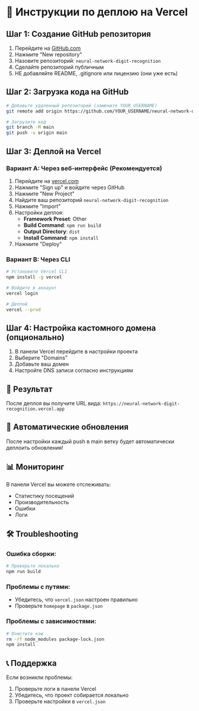 # 🚀 Инструкции по деплою на Vercel

## Шаг 1: Создание GitHub репозитория

1. Перейдите на [GitHub.com](https://github.com)
2. Нажмите "New repository"
3. Назовите репозиторий: `neural-network-digit-recognition`
4. Сделайте репозиторий публичным
5. НЕ добавляйте README, .gitignore или лицензию (они уже есть)

## Шаг 2: Загрузка кода на GitHub

```bash
# Добавьте удаленный репозиторий (замените YOUR_USERNAME)
git remote add origin https://github.com/YOUR_USERNAME/neural-network-digit-recognition.git

# Загрузите код
git branch -M main
git push -u origin main
```

## Шаг 3: Деплой на Vercel

### Вариант A: Через веб-интерфейс (Рекомендуется)

1. Перейдите на [vercel.com](https://vercel.com)
2. Нажмите "Sign up" и войдите через GitHub
3. Нажмите "New Project"
4. Найдите ваш репозиторий `neural-network-digit-recognition`
5. Нажмите "Import"
6. Настройки деплоя:
   - **Framework Preset**: Other
   - **Build Command**: `npm run build`
   - **Output Directory**: `dist`
   - **Install Command**: `npm install`
7. Нажмите "Deploy"

### Вариант B: Через CLI

```bash
# Установите Vercel CLI
npm install -g vercel

# Войдите в аккаунт
vercel login

# Деплой
vercel --prod
```

## Шаг 4: Настройка кастомного домена (опционально)

1. В панели Vercel перейдите в настройки проекта
2. Выберите "Domains"
3. Добавьте ваш домен
4. Настройте DNS записи согласно инструкциям

## 🎯 Результат

После деплоя вы получите URL вида:
`https://neural-network-digit-recognition.vercel.app`

## 🔄 Автоматические обновления

После настройки каждый push в main ветку будет автоматически деплоить обновления!

## 📊 Мониторинг

В панели Vercel вы можете отслеживать:
- Статистику посещений
- Производительность
- Ошибки
- Логи

## 🛠️ Troubleshooting

### Ошибка сборки:
```bash
# Проверьте локально
npm run build
```

### Проблемы с путями:
- Убедитесь, что `vercel.json` настроен правильно
- Проверьте `homepage` в `package.json`

### Проблемы с зависимостями:
```bash
# Очистите кэш
rm -rf node_modules package-lock.json
npm install
```

## 📞 Поддержка

Если возникли проблемы:
1. Проверьте логи в панели Vercel
2. Убедитесь, что проект собирается локально
3. Проверьте настройки в `vercel.json`
